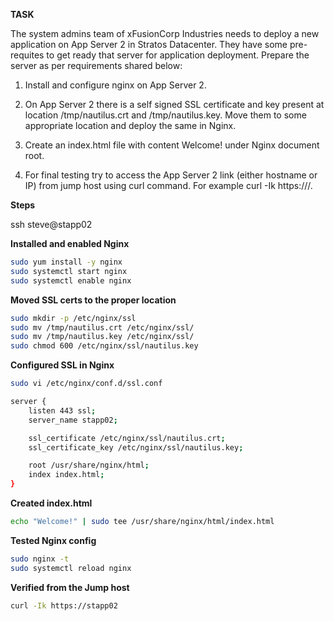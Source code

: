 **TASK**

The system admins team of xFusionCorp Industries needs to deploy a new application on App Server 2 in Stratos Datacenter. They have some pre-requites to get ready that server for application deployment. Prepare the server as per requirements shared below: 

1. Install and configure nginx on App Server 2. 

2. On App Server 2 there is a self signed SSL certificate and key present at location /tmp/nautilus.crt and /tmp/nautilus.key. Move them to some appropriate location and deploy the same in Nginx. 

3. Create an index.html file with content Welcome! under Nginx document root. 

4. For final testing try to access the App Server 2 link (either hostname or IP) from jump host using curl command. For example curl -Ik https://<app-server-ip>/.

**Steps**

ssh steve@stapp02

**Installed and enabled Nginx**

```bash
sudo yum install -y nginx
sudo systemctl start nginx
sudo systemctl enable nginx
```

**Moved SSL certs to the proper location**

```bash
sudo mkdir -p /etc/nginx/ssl
sudo mv /tmp/nautilus.crt /etc/nginx/ssl/
sudo mv /tmp/nautilus.key /etc/nginx/ssl/
sudo chmod 600 /etc/nginx/ssl/nautilus.key
```

**Configured SSL in Nginx**

```bash
sudo vi /etc/nginx/conf.d/ssl.conf

server {
    listen 443 ssl;
    server_name stapp02;

    ssl_certificate /etc/nginx/ssl/nautilus.crt;
    ssl_certificate_key /etc/nginx/ssl/nautilus.key;

    root /usr/share/nginx/html;
    index index.html;
}
```

**Created index.html**

```bash
echo "Welcome!" | sudo tee /usr/share/nginx/html/index.html
```

**Tested Nginx config**

```bash
sudo nginx -t
sudo systemctl reload nginx
```

**Verified from the Jump host**

```bash
curl -Ik https://stapp02
```
